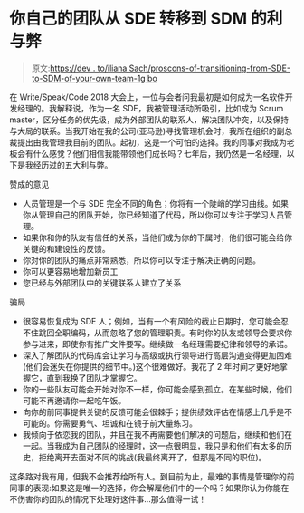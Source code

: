 # 你自己的团队从 SDE 转移到 SDM 的利与弊

> 原文:[https://dev . to/iliana Sach/proscons-of-transitioning-from-SDE-to-SDM-of-your-own-team-1g bo](https://dev.to/ilianasach/proscons-of-transitioning-from-sde-to-sdm-of-your-own-team-1gbo)

在 Write/Speak/Code 2018 大会上，一位与会者问我最初是如何成为一名软件开发经理的。我解释说，作为一名 SDE，我被管理活动所吸引，比如成为 Scrum master，区分任务的优先级，成为外部团队的联系人，解决团队冲突，以及保持与大局的联系。当我开始在我的公司(亚马逊)寻找管理机会时，我所在组织的副总裁提出由我管理我目前的团队。起初，这是一个可怕的选择。我的同事对我成为老板会有什么感觉？他们相信我能带领他们成长吗？七年后，我仍然是一名经理，以下是我经历过的五大利与弊。

赞成的意见

*   人员管理是一个与 SDE 完全不同的角色；你将有一个陡峭的学习曲线。如果你从管理自己的团队开始，你已经知道了代码，所以你可以专注于学习人员管理。
*   如果你和你的队友有信任的关系，当他们成为你的下属时，他们很可能会给你关键的和建设性的反馈。
*   你对你的团队的痛点非常熟悉，所以你可以专注于解决正确的问题。
*   你可以更容易地增加新员工
*   您已经与外部团队中的关键联系人建立了关系

骗局

*   很容易恢复成为 SDE 人；例如，当有一个有风险的截止日期时，您可能会忍不住跳回全职编码，从而忽略了您的管理职责。有时你的队友或领导会要求你参与进来，即使你有推广文件要写。继续做一名经理需要纪律和领导的承诺。
*   深入了解团队的代码库会让学习与高级或执行领导进行高层沟通变得更加困难(他们会迷失在你提供的细节中。)这个很难做好。我花了 2 年时间才更好地掌握它，直到我换了团队才掌握它。
*   你的一些队友可能会开始对你不一样，你可能会感到孤立。在某些时候，他们可能不再邀请你一起吃午饭。
*   向你的前同事提供关键的反馈可能会很棘手；提供绩效评估在情感上几乎是不可能的。你需要勇气、坦诚和在镜子前大量练习。
*   我倾向于依恋我的团队，并且在我不再需要他们解决的问题后，继续和他们在一起。当我成为自己团队的经理时，这一点很明显，我只是和他们有太多的历史，拒绝离开去面对不同的挑战(我最终离开了，但那是不同的职位)。

这条路对我有用，但我不会推荐给所有人。到目前为止，最难的事情是管理你的前同事的表现:如果这是唯一的选择，你会解雇他们中的一个吗？如果你认为你能在不伤害你的团队的情况下处理好这件事...那么值得一试！